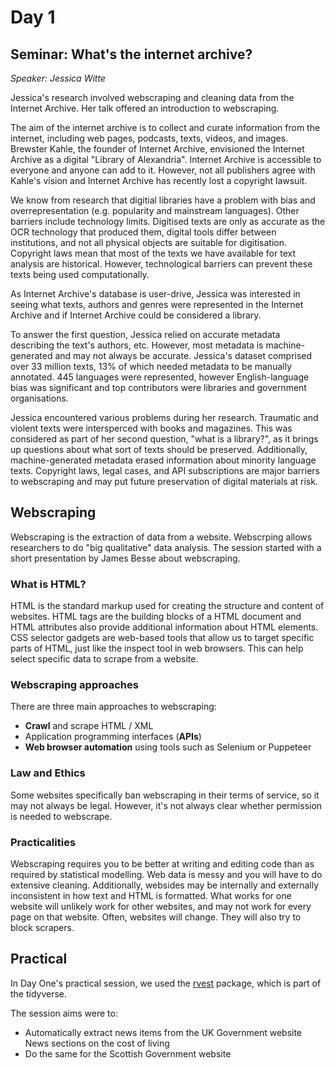 # Day 1

## Seminar: What's the internet archive?
*Speaker: Jessica Witte*

Jessica's research involved webscraping and cleaning data from the Internet Archive. Her talk offered an introduction to webscraping.

The aim of the internet archive is to collect and curate information from the internet, including web pages, podcasts, texts, videos, and images. 
Brewster Kahle, the founder of Internet Archive, envisioned the Internet Archive as a digital "Library of Alexandria". 
Internet Archive is accessible to everyone and anyone can add to it.
However, not all publishers agree with Kahle's vision and Internet Archive has recently lost a copyright lawsuit.

We know from research that digitial libraries have a problem with bias and overrepresentation (e.g. popularity and mainstream languages). 
Other barriers include technology limits. Digitised texts are only as accurate as the OCR technology that produced them, digital tools differ between institutions, and not all physical objects are suitable for digitisation.
Copyright laws mean that most of the texts we have available for text analysis are historical. However, technological barriers can prevent these texts being used computationally.

As Internet Archive's database is user-drive, Jessica was interested in seeing what texts, authors and genres were represented in the Internet Archive and if Internet Archive could be considered a library.

To answer the first question, Jessica relied on accurate metadata describing the text's authors, etc. 
However, most metadata is machine-generated and may not always be accurate. 
Jessica's dataset comprised over 33 million texts, 13% of which needed metadata to be manually annotated. 
445 languages were represented, however English-language bias was significant and top contributors were libraries and government organisations.

Jessica encountered various problems during her research. Traumatic and violent texts were intersperced with books and magazines. This was considered as part of her second question, "what is a library?", as it brings up questions about what sort of texts should be preserved.
Additionally, machine-generated metadata erased information about minority language texts. Copyright laws, legal cases, and API subscriptions are major barriers to webscraping and may put future preservation of digital materials at risk.

## Webscraping
Webscraping is the extraction of data from a website. Webscrping allows researchers to do "big qualitative" data analysis. The session started with a short presentation by James Besse about webscraping.

### What is HTML?
HTML is the standard markup used for creating the structure and content of websites. 
HTML tags are the building blocks of a HTML document and HTML attributes also provide additional information about HTML elements.
CSS selector gadgets are web-based tools that allow us to target specific parts of HTML, just like the inspect tool in web browsers. 
This can help select specific data to scrape from a website.

### Webscraping approaches
There are three main approaches to webscraping:

- **Crawl** and scrape HTML / XML
- Application programming interfaces (**APIs**)
- **Web browser automation** using tools such as Selenium or Puppeteer

### Law and Ethics
Some websites specifically ban webscraping in their terms of service, so it may not always be legal. 
However, it's not always clear whether permission is needed to webscrape.

### Practicalities
Webscraping requires you to be better at writing and editing code than as required by statistical modelling. 
Web data is messy and you will have to do extensive cleaning. 
Additionally, websides may be internally and externally inconsistent in how text and HTML is formatted.
What works for one website will unlikely work for other websites, and may not work for every page on that website.
Often, websites will change. They will also try to block scrapers.

## Practical
In Day One's practical session, we used the [rvest](https://rvest.tidyverse.org/index.html) package, which is part of the tidyverse.

The session aims were to:

- Automatically extract news items from the UK Government website News sections on the cost of living
- Do the same for the Scottish Government website
